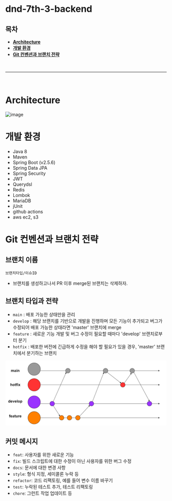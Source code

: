 # dnd-7th-3-backend

## 목차
* **[Architecture](#Architecture)**
* **[개발 환경](#개발-환경)**
* **[Git 컨벤션과 브랜치 전략](#Git-컨벤션과-브랜치-전략)**

<br><hr><br>

# Architecture
![image](https://user-images.githubusercontent.com/97106584/179395355-c3f98ac1-7983-4a39-9397-f7ebb0831d3c.png)

# 개발 환경
* Java 8
* Maven
* Spring Boot (v2.5.6)
* Spring Data JPA
* Spring Security
* JWT
* Querydsl
* Redis
* Lombok
* MariaDB
* jUnit
* github actions
* aws ec2, s3

# Git 컨벤션과 브랜치 전략
## 브랜치 이름
`브랜치타입/이슈ID`
- 브랜치를 생성하고나서 PR 이후 merge된 브랜치는 삭제하자.
## 브랜치 타입과 전략
- `main` : 배포 가능한 상태만을 관리
- `develop` : 해당 브랜치를 기반으로 개발을 진행하며 모든 기능이 추가되고 버그가 수정되어 배포 가능한 상태라면 'master' 브랜치에 merge
- `feature` : 새로운 기능 개발 및 버그 수정이 필요할 때마다 'develop' 브랜치로부터 분기
- `hotfix` : 배포한 버전에 긴급하게 수정을 해야 할 필요가 있을 경우, 'master' 브랜치에서 분기하는 브랜치

![gitflow](https://github.com/dnd-side-project/dnd-7th-3-backend/blob/develop/gitflow.PNG)

## 커밋 메시지
- `feat`: 사용자를 위한 새로운 기능
- `fix`: 빌드 스크립트에 대한 수정이 아닌 사용자를 위한 버그 수정
- `docs`: 문서에 대한 변경 사항
- `style`: 형식 지정, 세미콜론 누락 등
- `refactor`: 코드 리팩토링, 예를 들어 변수 이름 바꾸기
- `test`: 누락된 테스트 추가, 테스트 리팩토링
- `chore`: 그런트 작업 업데이트 등
